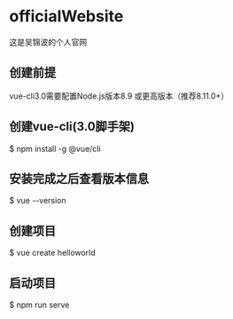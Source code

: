 # officialWebsite
这是吴锦波的个人官网

## 创建前提
vue-cli3.0需要配置Node.js版本8.9 或更高版本（推荐8.11.0+）

## 创建vue-cli(3.0脚手架)
$ npm install -g @vue/cli

## 安装完成之后查看版本信息
$ vue --version

## 创建项目
$ vue create helloworld

## 启动项目
$ npm run serve
